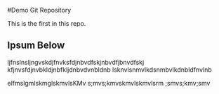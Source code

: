 #Demo Git Repository

This is the first in this repo.


## Ipsum Below

ljfnslnsljngvskdjfnvksfdjnbvdfskjnbvdfjbnvdfskj
kfjnvsfdjnvbkldjnbfkljdnbvdvnbldnb
lsknvlsnmvlkdsnmbvlkdnbldfnvlnb

elfmslgmlskmglskmvlsKMv
s;mvs;kmvskmvlskmvlsrm
;smvs;kmv;smv